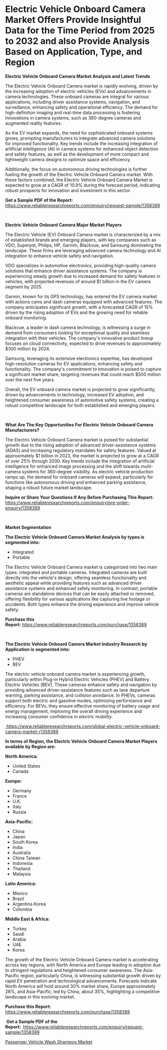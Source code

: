 <p><h1>Electric Vehicle Onboard Camera Market Offers Provide Insightful Data for the Time Period from 2025 to 2032 and also Provide Analysis Based on Application, Type, and Region</h1></p><p><strong>Electric Vehicle Onboard Camera Market Analysis and Latest Trends</strong></p>
<p><p>The Electric Vehicle Onboard Camera market is rapidly evolving, driven by the increasing adoption of electric vehicles (EVs) and advancements in camera technologies. These onboard cameras are integral for various applications, including driver assistance systems, navigation, and surveillance, enhancing safety and operational efficiency. The demand for high-definition imaging and real-time data processing is fostering innovations in camera systems, such as 360-degree cameras and augmented reality features.</p><p>As the EV market expands, the need for sophisticated onboard systems grows, prompting manufacturers to integrate advanced camera solutions for improved functionality. Key trends include the increasing integration of artificial intelligence (AI) in camera systems for enhanced object detection and safety features, as well as the development of more compact and lightweight camera designs to optimize space and efficiency. </p><p>Additionally, the focus on autonomous driving technologies is further fueling the growth of the Electric Vehicle Onboard Camera market. With these factors combined, the Electric Vehicle Onboard Camera Market is expected to grow at a CAGR of 10.9% during the forecast period, indicating robust prospects for innovation and investment in this sector.</p></p>
<p><strong>Get a Sample PDF of the Report:&nbsp;</strong> <a href="https://www.reliableresearchreports.com/enquiry/request-sample/1358389?utm_campaign=3319&utm_medium=2&utm_source=Github&utm_content=ia&utm_term=30032025&utm_id=electric-vehicle-onboard-camera">https://www.reliableresearchreports.com/enquiry/request-sample/1358389</a></p>
<p>&nbsp;</p>
<p><strong>Electric Vehicle Onboard Camera Major Market Players</strong></p>
<p><p>The Electric Vehicle (EV) Onboard Camera market is characterized by a mix of established brands and emerging players, with key companies such as VDO, Superpst, Philips, HP, Garmin, Blackvue, and Samsung dominating the landscape. These firms are leveraging advanced camera technology and AI integration to enhance vehicle safety and navigation.</p><p>VDO specializes in automotive electronics, providing high-quality camera solutions that enhance driver assistance systems. The company is experiencing steady growth due to increased demand for safety features in vehicles, with projected revenues of around $1 billion in the EV camera segment by 2025.</p><p>Garmin, known for its GPS technology, has entered the EV camera market with actions cams and dash cameras equipped with advanced features. The company anticipates significant growth, with a forecasted CAGR of 15% driven by the rising adoption of EVs and the growing need for reliable onboard monitoring.</p><p>Blackvue, a leader in dash camera technology, is witnessing a surge in demand from consumers looking for exceptional quality and seamless integration with their vehicles. The company's innovative product lineup focuses on cloud connectivity, expected to drive revenues to approximately $300 million by 2024.</p><p>Samsung, leveraging its extensive electronics expertise, has developed high-resolution cameras for EV applications, enhancing safety and functionality. The company's commitment to innovation is poised to capture a significant market share, targeting revenues that could reach $500 million over the next five years.</p><p>Overall, the EV onboard camera market is projected to grow significantly, driven by advancements in technology, increased EV adoption, and heightened consumer awareness of automotive safety systems, creating a robust competitive landscape for both established and emerging players.</p></p>
<p>&nbsp;</p>
<p><strong>What Are The Key Opportunities For Electric Vehicle Onboard Camera Manufacturers?</strong></p>
<p><p>The Electric Vehicle Onboard Camera market is poised for substantial growth due to the rising adoption of advanced driver-assistance systems (ADAS) and increasing regulatory mandates for safety features. Valued at approximately $1 billion in 2023, the market is projected to grow at a CAGR of over 25% through 2030. Key trends include the integration of artificial intelligence for enhanced image processing and the shift towards multi-camera systems for 360-degree visibility. As electric vehicle production ramps up, the demand for onboard cameras will expand, particularly for functions like autonomous driving and enhanced parking assistance, shaping a robust future market landscape.</p></p>
<p><strong>Inquire or Share Your Questions If Any Before Purchasing This Report:</strong> <a href="https://www.reliableresearchreports.com/enquiry/pre-order-enquiry/1358389?utm_campaign=3319&utm_medium=2&utm_source=Github&utm_content=ia&utm_term=30032025&utm_id=electric-vehicle-onboard-camera">https://www.reliableresearchreports.com/enquiry/pre-order-enquiry/1358389</a></p>
<p>&nbsp;</p>
<p><strong>Market Segmentation</strong></p>
<p><strong>The Electric Vehicle Onboard Camera Market Analysis by types is segmented into:</strong></p>
<p><ul><li>Integrated</li><li>Portable</li></ul></p>
<p><p>The Electric Vehicle Onboard Camera market is categorized into two main types: integrated and portable cameras. Integrated cameras are built directly into the vehicle's design, offering seamless functionality and aesthetic appeal while providing features such as advanced driver assistance systems and enhanced safety monitoring. In contrast, portable cameras are standalone devices that can be easily attached or removed, offering flexibility for various applications like capturing live footage or accidents. Both types enhance the driving experience and improve vehicle safety.</p></p>
<p><strong>Purchase this Report:&nbsp;</strong><a href="https://www.reliableresearchreports.com/purchase/1358389?utm_campaign=3319&utm_medium=2&utm_source=Github&utm_content=ia&utm_term=30032025&utm_id=electric-vehicle-onboard-camera">https://www.reliableresearchreports.com/purchase/1358389</a></p>
<p>&nbsp;</p>
<p><strong>The Electric Vehicle Onboard Camera Market Industry Research by Application is segmented into:</strong></p>
<p><ul><li>PHEV</li><li>BEV</li></ul></p>
<p><p>The electric vehicle onboard camera market is experiencing growth, particularly within Plug-in Hybrid Electric Vehicles (PHEV) and Battery Electric Vehicles (BEV). These cameras enhance safety and navigation by providing advanced driver-assistance features such as lane departure warning, parking assistance, and collision avoidance. In PHEVs, cameras support both electric and gasoline modes, optimizing performance and efficiency. For BEVs, they ensure effective monitoring of battery usage and energy management, improving the overall driving experience and increasing consumer confidence in electric mobility.</p></p>
<p><a href="https://www.reliableresearchreports.com/global-electric-vehicle-onboard-camera-market-r1358389?utm_campaign=3319&utm_medium=2&utm_source=Github&utm_content=ia&utm_term=30032025&utm_id=electric-vehicle-onboard-camera">&nbsp;https://www.reliableresearchreports.com/global-electric-vehicle-onboard-camera-market-r1358389</a></p>
<p><strong>In terms of Region, the Electric Vehicle Onboard Camera Market Players available by Region are:</strong></p>
<p>
    <p> <strong> North America: </strong>
        <ul>
            <li>United States</li>
            <li>Canada</li>
        </ul>
        </p> 
    <p> <strong> Europe: </strong>
        <ul>
            <li>Germany</li>
            <li>France</li>
            <li>U.K.</li>
            <li>Italy</li>
            <li>Russia</li>
        </ul>
        </p> 
    <p> <strong> Asia-Pacific: </strong>
        <ul>
            <li>China</li>
            <li>Japan</li>
            <li>South Korea</li>
            <li>India</li>
            <li>Australia</li>
            <li>China Taiwan</li>
            <li>Indonesia</li>
            <li>Thailand</li>
            <li>Malaysia</li>
        </ul>
        </p> 
    <p> <strong> Latin America: </strong>
        <ul>
            <li>Mexico</li>
            <li>Brazil</li>
            <li>Argentina Korea</li>
            <li>Colombia</li>
        </ul>
        </p> 
    <p> <strong> Middle East & Africa: </strong>
        <ul>
            <li>Turkey</li>
            <li>Saudi</li>
            <li>Arabia</li>
            <li>UAE</li>
            <li>Korea</li>
        </ul>
    </p>
    </p>
<p><p>The growth of the Electric Vehicle Onboard Camera market is accelerating across key regions, with North America and Europe leading in adoption due to stringent regulations and heightened consumer awareness. The Asia-Pacific region, particularly China, is witnessing substantial growth driven by rapid EV penetration and technological advancements. Forecasts indicate North America will hold around 30% market share, Europe approximately 28%, and Asia-Pacific, led by China, about 35%, highlighting a competitive landscape in this evolving market.</p></p>
<p><strong>Purchase this Report: </strong><a href="https://www.reliableresearchreports.com/purchase/1358389?utm_campaign=3319&utm_medium=2&utm_source=Github&utm_content=ia&utm_term=30032025&utm_id=electric-vehicle-onboard-camera">https://www.reliableresearchreports.com/purchase/1358389</a></p>
<p>&nbsp;<strong>Get a Sample PDF of the Report:&nbsp;&nbsp;</strong><a href="https://www.reliableresearchreports.com/enquiry/request-sample/1358389?utm_campaign=3319&utm_medium=2&utm_source=Github&utm_content=ia&utm_term=30032025&utm_id=electric-vehicle-onboard-camera">https://www.reliableresearchreports.com/enquiry/request-sample/1358389</a></p>
<p><strong></strong></p>
<p><p><a href="https://github.com/tanckfelli84/Market-Research-Report-List-1/blob/main/passenger-vehicle-wash-shampoo-market.md?utm_campaign=3319&utm_medium=2&utm_source=Github&utm_content=ia&utm_term=30032025&utm_id=electric-vehicle-onboard-camera">Passenger Vehicle Wash Shampoo Market</a></p></p>